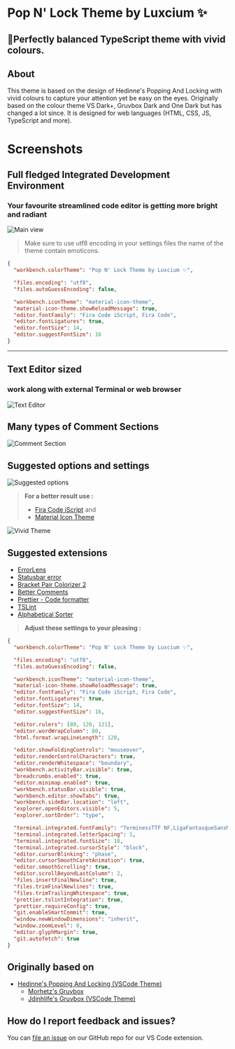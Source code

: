 # Pop N' Lock Theme by Luxcium ✨

## 🐲Perfectly balanced TypeScript theme with vivid colours.

## About

This theme is based on the design of Hedinne's Popping And Locking with vivid colours to capture your attention yet be easy on the eyes. Originally based on the colour theme VS Dark+, Gruvbox Dark and
One Dark but has changed a lot since. It is designed for web languages (HTML,
CSS, JS, TypeScript and more).

# Screenshots

## Full fledged **Integrated Development Environment**

### Your favourite streamlined code editor is getting more bright and radiant

![Main view](https://raw.githubusercontent.com/luxcium/pop-n-lock-theme-vscode/master/images/Screenshots1.png)

> Make sure to use utf8 encoding in your settings files the name of the theme contain emoticons.

```json
{
  "workbench.colorTheme": "Pop N' Lock Theme by Luxcium ✨",

  "files.encoding": "utf8",
  "files.autoGuessEncoding": false,

  "workbench.iconTheme": "material-icon-theme",
  "material-icon-theme.showReloadMessage": true,
  "editor.fontFamily": "Fira Code iScript, Fira Code",
  "editor.fontLigatures": true,
  "editor.fontSize": 14,
  "editor.suggestFontSize": 16
}
```

---

## **Text Editor** sized

### work along with external Terminal or web browser

![Text Editor](https://raw.githubusercontent.com/luxcium/pop-n-lock-theme-vscode/master/images/Screenshots2.png)

## Many types of **Comment Sections**

![Comment Section](https://raw.githubusercontent.com/luxcium/pop-n-lock-theme-vscode/master/images/comments-section.png)

## **Suggested options and settings**

![Suggested options](https://raw.githubusercontent.com/luxcium/pop-n-lock-theme-vscode/master/images/Screenshots4.png)

> **For a better result use :**
>
> - [Fira Code iScript](https://github.com/kencrocken/FiraCodeiScript) and
> - [Material Icon Theme](https://marketplace.visualstudio.com/items?itemName=PKief.material-icon-theme)


![Vivid Theme](https://raw.githubusercontent.com/luxcium/pop-n-lock-theme-vscode/master/images/main-screenshot.png)

## **Suggested extensions**

- [ErrorLens](https://marketplace.visualstudio.com/items?itemName=PhilHindle.errorlens)
- [Statusbar error](https://marketplace.visualstudio.com/items?itemName=JoeBerria.statusbarerror)
- [Bracket Pair Colorizer 2](https://marketplace.visualstudio.com/items?itemName=CoenraadS.bracket-pair-colorizer-2)
- [Better Comments](https://marketplace.visualstudio.com/items?itemName=aaron-bond.better-comments)
- [Prettier - Code formatter](https://marketplace.visualstudio.com/items?itemName=esbenp.prettier-vscode)
- [TSLint](https://marketplace.visualstudio.com/items?itemName=ms-vscode.vscode-typescript-tslint-plugin)
- [Alphabetical Sorter](https://marketplace.visualstudio.com/items?itemName=ue.alphabetical-sorter)

> **Adjust these settings to your pleasing :**

```json
{
  "workbench.colorTheme": "Pop N' Lock Theme by Luxcium ✨",

  "files.encoding": "utf8",
  "files.autoGuessEncoding": false,

  "workbench.iconTheme": "material-icon-theme",
  "material-icon-theme.showReloadMessage": true,
  "editor.fontFamily": "Fira Code iScript, Fira Code",
  "editor.fontLigatures": true,
  "editor.fontSize": 14,
  "editor.suggestFontSize": 16,

  "editor.rulers": [80, 120, 121],
  "editor.wordWrapColumn": 80,
  "html.format.wrapLineLength": 120,

  "editor.showFoldingControls": "mouseover",
  "editor.renderControlCharacters": true,
  "editor.renderWhitespace": "boundary",
  "workbench.activityBar.visible": true,
  "breadcrumbs.enabled": true,
  "editor.minimap.enabled": true,
  "workbench.statusBar.visible": true,
  "workbench.editor.showTabs": true,
  "workbench.sideBar.location": "left",
  "explorer.openEditors.visible": 5,
  "explorer.sortOrder": "type",

  "terminal.integrated.fontFamily": "TerminessTTF NF,LigaFantasqueSansMono,MesloLGL Nerd Font,CQ Mono,Fira Code",
  "terminal.integrated.letterSpacing": 1,
  "terminal.integrated.fontSize": 18,
  "terminal.integrated.cursorStyle": "block",
  "editor.cursorBlinking": "phase",
  "editor.cursorSmoothCaretAnimation": true,
  "editor.smoothScrolling": true,
  "editor.scrollBeyondLastColumn": 2,
  "files.insertFinalNewline": true,
  "files.trimFinalNewlines": true,
  "files.trimTrailingWhitespace": true,
  "prettier.tslintIntegration": true,
  "prettier.requireConfig": true,
  "git.enableSmartCommit": true,
  "window.newWindowDimensions": "inherit",
  "window.zoomLevel": 0,
  "editor.glyphMargin": true,
  "git.autofetch": true
}
```

## Originally based on

- [Hedinne's Popping And Locking (VSCode Theme)](https://github.com/hedinne/popping-and-locking-vscode)
  - [Morhetz's Gruvbox](https://github.com/morhetz/gruvbox)
  - [Jdinhlife's Gruvbox (VSCode Theme)](https://github.com/jdinhlife/vscode-theme-gruvbox)

## How do I report feedback and issues?

You can [file an issue](https://github.com/luxcium/pop-n-lock-theme-vscode/issues) on our GitHub repo for our VS Code extension.
